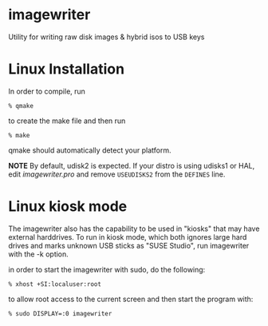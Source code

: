 imagewriter
===========

Utility for writing raw disk images &amp; hybrid isos to USB keys

Linux Installation
===========

In order to compile, run

    % qmake 

to create the make file and then run

    % make

qmake should automatically detect your platform.

**NOTE**
By default, udisk2 is expected.  If your distro is using udisks1 or HAL, edit *imagewriter.pro* and remove
`USEUDISKS2` from the `DEFINES` line.

Linux kiosk mode
===========

The imagewriter also has the capability to be used in "kiosks" that may have external harddrives.  To run in kiosk mode,
which both ignores large hard drives and marks unknown USB sticks as "SUSE Studio", 
run imagewriter with the -k option.

in order to start the imagewriter with sudo, do the following:

    % xhost +SI:localuser:root

to allow root access to the current screen and then start the program with:
 
    % sudo DISPLAY=:0 imagewriter

